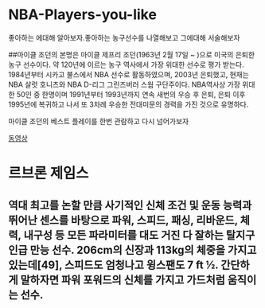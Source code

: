 # NBA-Players-you-like
좋아하는 에대해 알아보자.좋아하는 농구선수를 나열해보고 그에대해 서술해보자

##마이클 조던의 본명은 마이클 제프리 조던(1963년 2월 17일 ~ )으로 미국의 은퇴한 농구 선수이다. 약 120년에 이르는 농구 역사에서 가장 위대한 선수로 평가 받는다. 1984년부터 시카고 불스에서 NBA 선수로 활동하였으며, 2003년 은퇴했고, 현재는 NBA 샬럿 호니츠와 NBA D-리그 그린즈버러 스웜 구단주이다. NBA역사상 가장 위대한 50인 중 한명이며 1991년부터 1993년까지 연속 새번의 우승 후 은퇴, 은퇴 이후 1995년에 복귀하고 나서 또 3차례 우승한 전대미문의 경력을 가진 것으로 유명하다.

마이클 조던의 베스트 플레이를 한번 관람하고 다시  넘어가보자



[동영상](https://www.youtube.com/watch?v=LAr6oAKieHk)



# 르브론 제임스

## 역대 최고를 논할 만큼 사기적인 신체 조건 및 운동 능력과 뛰어난 센스를 바탕으로 파워, 스피드, 패싱, 리바운드, 체력, 내구성 등 모든 파라미터를 대도 거진 다 잘하는 탈지구인급 만능 선수. 206cm의 신장과 113kg의 체중을 가지고 있는데[49], 스피드도 엄청나고 윙스팬도 7 ft ½. 간단하게 말하자면 파워 포워드의 신체를 가지고 가드처럼 움직이는 선수. 





